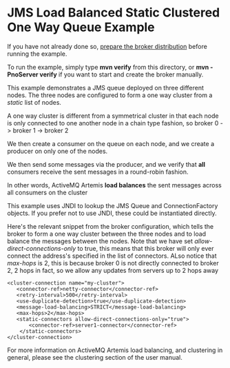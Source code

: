 # JMS Load Balanced Static Clustered One Way Queue Example

If you have not already done so, [prepare the broker distribution](../../../../README.md#getting-started) before running the example.

To run the example, simply type **mvn verify** from this directory, or **mvn -PnoServer verify** if you want to start and create the broker manually.

This example demonstrates a JMS queue deployed on three different nodes. The three nodes are configured to form a one way cluster from a _static_ list of nodes.

A one way cluster is different from a symmetrical cluster in that each node is only connected to one another node in a chain type fashion, so broker 0 -> broker 1 -> broker 2

We then create a consumer on the queue on each node, and we create a producer on only one of the nodes.

We then send some messages via the producer, and we verify that **all** consumers receive the sent messages in a round-robin fashion.

In other words, ActiveMQ Artemis **load balances** the sent messages across all consumers on the cluster

This example uses JNDI to lookup the JMS Queue and ConnectionFactory objects. If you prefer not to use JNDI, these could be instantiated directly.

Here's the relevant snippet from the broker configuration, which tells the broker to form a one way cluster between the three nodes and to load balance the messages between the nodes. Note that we have set _allow-direct-connections-only_ to true, this means that this broker will only ever connect the address's specified in the list of connectors. ALso notice that _max-hops_ is 2, this is because broker 0 is not directly connected to broker 2, 2 hops in fact, so we allow any updates from servers up to 2 hops away

    <cluster-connection name="my-cluster">
       <connector-ref>netty-connector</connector-ref>
       <retry-interval>500</retry-interval>
       <use-duplicate-detection>true</use-duplicate-detection>
       <message-load-balancing>STRICT</message-load-balancing>
       <max-hops>2</max-hops>
       <static-connectors allow-direct-connections-only="true">
           <connector-ref>server1-connector</connector-ref>
        </static-connectors>
    </cluster-connection>

For more information on ActiveMQ Artemis load balancing, and clustering in general, please see the clustering section of the user manual.